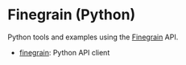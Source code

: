 # Finegrain (Python)

Python tools and examples using the [Finegrain](https://finegrain.ai) API.

- [finegrain](finegrain): Python API client
